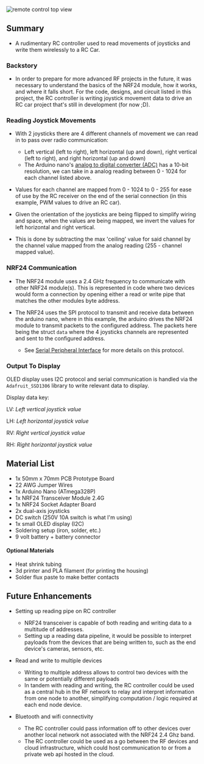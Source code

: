 ![remote control top view](controller_top_view.jpg)


## Summary


- A rudimentary RC controller used to read movements of joysticks and write them wirelessly to a RC Car.


### Backstory


- In order to prepare for more advanced RF projects in the future, it was necessary to understand the basics of the NRF24 module, how it works, and where it falls short. For the code, designs, and circuit listed in this project, the RC controller is writing joystick movement data to drive an RC car project that's still in development (for now ;D).


### Reading Joystick Movements


- With 2 joysticks there are 4 different channels of movement we can read in to pass over radio communication:
  - Left vertical (left to right), left horizontal (up and down), right vertical (left to right), and right horizontal (up and down)
  - The Arduino nano's [analog to digital converter (ADC)](https://en.wikipedia.org/wiki/Analog-to-digital_converter) has a 10-bit resolution, we can take in a analog reading between 0 - 1024 for each channel listed above.


- Values for each channel are mapped from 0 - 1024 to 0 - 255 for ease of use by the RC receiver on the end of the serial connection (in this example, PWM values to drive an RC car).


- Given the orientation of the joysticks are being flipped to simplify wiring and space, when the values are being mapped, we invert the values for left horizontal and right vertical.
 - This is done by subtracting the max 'ceiling' value for said channel by the channel value mapped from the analog reading (255 - channel mapped value).


### NRF24 Communication


- The NRF24 module uses a 2.4 GHz frequency to communicate with other NRF24 module(s). This is represented in code where two devices would form a connection by opening either a read or write pipe that matches the other modules byte address.


- The NRF24 uses the SPI protocol to transmit and receive data between the arduino nano, where in this example, the arduino drives the NRF24 module to transmit packets to the configured address. The packets here being the struct `data` where the 4 joysticks channels are represented and sent to the configured address.
  - See [Serial Peripheral Interface](https://en.wikipedia.org/wiki/Serial_Peripheral_Interface) for more details on this protocol.


### Output To Display




  OLED display uses I2C protocol and serial communication is handled via the `Adafruit_SSD1306` library to write relevant data to display.




  Display data key:


  LV: *Left vertical joystick value*


  LH: *Left horizontal joystick value*


  RV: *Right vertical joystick value*


  RH: *Right horizontal joystick value*




## Material List




- 1x 50mm x 70mm PCB Prototype Board
- 22 AWG Jumper Wires
- 1x Arduino Nano (ATmega328P)
- 1x NRF24 Transceiver Module 2.4G
- 1x NRF24 Socket Adapter Board
- 2x dual-axis joysticks
- DC switch (250V 10A switch is what I'm using)
- 1x small OLED display (I2C)
- Soldering setup (iron, solder, etc.)
- 9 volt battery + battery connector




#### Optional Materials




- Heat shrink tubing
- 3d printer and PLA filament (for printing the housing)
- Solder flux paste to make better contacts




## Future Enhancements


- Setting up reading pipe on RC controller
  - NRF24 transceiver is capable of both reading and writing data to a multitude of addresses.
  - Setting up a reading data pipeline, it would be possible to interpret payloads from the devices that are being written to, such as the end device's cameras, sensors, etc.


- Read and write to multiple devices
  - Writing to multiple address allows to control two devices with the same or potentially different payloads
  - In tandem with reading and writing, the RC controller could be used as a central hub in the RF network to relay and interpret information from one node to another, simplifying computation / logic required at each end node device.


- Bluetooth and wifi connectivity
  - The RC controller could pass information off to other devices over another local network not associated with the NRF24 2.4 Ghz band.
  - The RC controller could be used as a go between the RF devices and cloud infrastructure, which could host communication to or from a private web api hosted in the cloud.